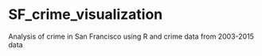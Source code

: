 # SF_crime_visualization
Analysis of crime in San Francisco using R and crime data from 2003-2015 data

